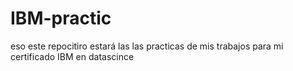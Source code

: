 # IBM-practic
eso este repocitiro estará las las practicas de mis trabajos para mi certificado IBM en datascince 
